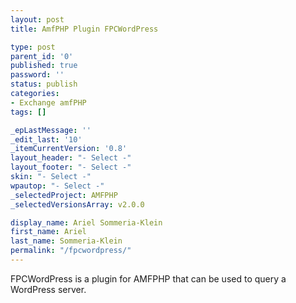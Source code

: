 ```yaml
---
layout: post
title: AmfPHP Plugin FPCWordPress

type: post
parent_id: '0'
published: true
password: ''
status: publish
categories:
- Exchange amfPHP
tags: []

_epLastMessage: ''
_edit_last: '10'
_itemCurrentVersion: '0.8'
layout_header: "- Select -"
layout_footer: "- Select -"
skin: "- Select -"
wpautop: "- Select -"
_selectedProject: AMFPHP
_selectedVersionsArray: v2.0.0

display_name: Ariel Sommeria-Klein
first_name: Ariel
last_name: Sommeria-Klein
permalink: "/fpcwordpress/"
---
```


FPCWordPress is a plugin for AMFPHP that can be used to query a WordPress server.

